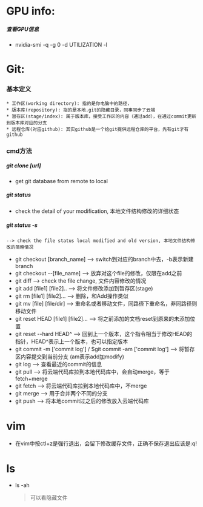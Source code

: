 # GPU info: 
##### 查看GPU信息
* nvidia-smi -q -g 0 -d UTILIZATION -l


# Git:
### 基本定义
	* 工作区(working directory): 指的是你电脑中的路径，
	* 版本库(repository): 指的是本地.git的隐藏目录，同事同步了云端
	* 暂存区(stage/index): 属于版本库，接受工作区的内容（通过add），在通过commit更新到版本库对应的分支
	* 远程仓库(对应github): 其实github是一个给git提供远程仓库的平台，先有git才有github	
### cmd方法
##### git clone [url] 	
* get git database from remote to local

##### git status
* check the detail of your modification, 本地文件结构修改的详细状态

##### git status -s 		
	--> check the file status local modified and old version, 本地文件结构修改的简略情况
* git checkout [branch_name]
	--> switch到对应的branch中去，-b表示新建branch
* git checkout --[file_name]
	--> 放弃对这个file的修改，仅限在add之前
* git diff
	--> check the file change, 文件内容修改的情况
* git add [file1] [file2]..
	--> 将文件修改添加到暂存区(stage)
* git rm [file1] [file2]...
	--> 删除，和Add操作类似
* git mv [file] [file/dir]
	--> 重命名或者移动文件，同路径下重命名，非同路径则移动文件 
* git reset HEAD [file1] [file2]...
	--> 将之前添加的文档reset到原来的未添加位置
* git reset --hard HEAD^
	--> 回到上一个版本，这个指令相当于修改HEAD的指针，HEAD^表示上一个版本，也可以指定版本
* git commit -m ['commit log']	/ $git commit -am ['commit log']
	--> 将暂存区内容提交到当前分支 (am表示add加modify)
* git log
	--> 查看最近的commit的信息	
* git pull
	--> 将云端代码库拉到本地代码库中，会自动merge，等于fetch+merge
* git fetch
	--> 将云端代码库拉到本地代码库中，不merge
* git merge
	--> 用于合并两个不同的分支
* git push 
	--> 将本地commit过之后的修改放入云端代码库

# vim
* 在vim中按ctl+z是强行退出，会留下修改缓存文件，正确不保存退出应该是:q!



# ls
* ls -ah
	> 可以看隐藏文件

